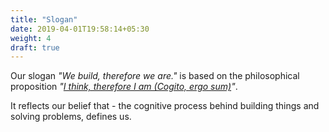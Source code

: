 ```yaml
---
title: "Slogan"
date: 2019-04-01T19:58:14+05:30
weight: 4
draft: true
---
```


Our slogan *"We build, therefore we are."* is based on the philosophical proposition *"[I think, therefore I am (Cogito, ergo sum)](https://en.wikipedia.org/wiki/Cogito,_ergo_sum)"*.

It reflects our belief that - the cognitive process behind building things and solving problems, defines us.